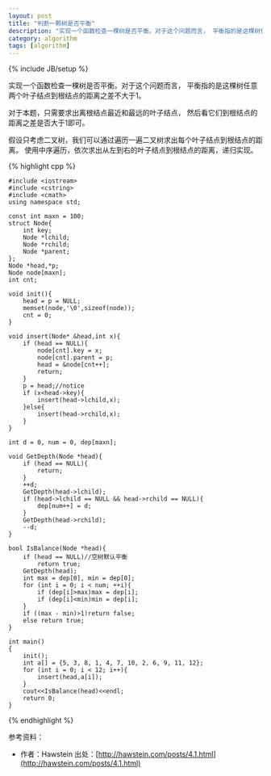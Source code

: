 ```yaml
---
layout: post
title: "判断一颗树是否平衡"
description: "实现一个函数检查一棵树是否平衡。对于这个问题而言， 平衡指的是这棵树任意两个叶子结点到根结点的距离之差不大于1。"
category: algorithm
tags: [algorithm]
---
```

{% include JB/setup %}


实现一个函数检查一棵树是否平衡。对于这个问题而言， 平衡指的是这棵树任意两个叶子结点到根结点的距离之差不大于1。

对于本题，只需要求出离根结点最近和最远的叶子结点， 然后看它们到根结点的距离之差是否大于1即可。

假设只考虑二叉树，我们可以通过遍历一遍二叉树求出每个叶子结点到根结点的距离。 使用中序遍历，依次求出从左到右的叶子结点到根结点的距离，递归实现。
    
{% highlight cpp %}

    #include <iostream>
    #include <cstring>
    #include <cmath>
    using namespace std;
    
    const int maxn = 100;
    struct Node{
    	int key;
    	Node *lchild;
    	Node *rchild;
    	Node *parent;
    };
    Node *head,*p;
    Node node[maxn];
    int cnt;
    
    void init(){
    	head = p = NULL;
    	memset(node,'\0',sizeof(node));
    	cnt = 0;
    }
    
    void insert(Node* &head,int x){
    	if (head == NULL){
    		node[cnt].key = x;
    		node[cnt].parent = p;
    		head = &node[cnt++];
    		return;
    	}
    	p = head;//notice
    	if (x<head->key){
    		insert(head->lchild,x);
    	}else{
    		insert(head->rchild,x);
    	}
    }
    
    int d = 0, num = 0, dep[maxn];
    
    void GetDepth(Node *head){
    	if (head == NULL){
    		return;
    	}
    	++d;
    	GetDepth(head->lchild);
    	if (head->lchild == NULL && head->rchild == NULL){
    		dep[num++] = d;
    	}
    	GetDepth(head->rchild);
    	--d;
    }
    
    bool IsBalance(Node *head){
    	if (head == NULL)//空树默认平衡
    		return true;
    	GetDepth(head);
    	int max = dep[0], min = dep[0];
    	for (int i = 0; i < num; ++i){
    		if (dep[i]>max)max = dep[i];
    		if (dep[i]<min)min = dep[i];
    	}
    	if ((max - min)>1)return false;
    	else return true;
    }
    
    int main()
    {
    	init();
    	int a[] = {5, 3, 8, 1, 4, 7, 10, 2, 6, 9, 11, 12};
    	for (int i = 0; i < 12; i++){
    		insert(head,a[i]);
    	}
    	cout<<IsBalance(head)<<endl;
    	return 0;
    }

{% endhighlight %}

参考资料：

- 作者：Hawstein 出处：[http://hawstein.com/posts/4.1.html](http://hawstein.com/posts/4.1.html)